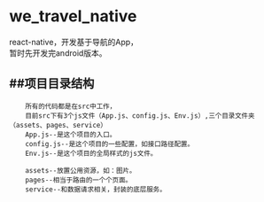 # we_travel_native
react-native，开发基于导航的App，<br/>
暂时先开发完android版本。

##项目目录结构
--
        所有的代码都是在src中工作，
        目前src下有3个js文件（App.js、config.js、Env.js）,三个目录文件夹（assets、pages、service）
        App.js--是这个项目的入口。
        config.js--是这个项目的一些配置，如接口路径配置。
        Env.js--是这个项目的全局样式的js文件。

        assets--放置公用资源，如：图片。
        pages--相当于路由的一个个页面。
        service--和数据请求相关，封装的底层服务。
